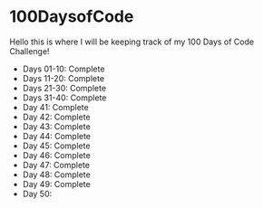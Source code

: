 # 100DaysofCode

Hello this is where I will be keeping track of my 100 Days of Code Challenge!

- Days 01-10: Complete
- Days 11-20: Complete
- Days 21-30: Complete
- Days 31-40: Complete
- Day 41: Complete
- Day 42: Complete
- Day 43: Complete
- Day 44: Complete
- Day 45: Complete
- Day 46: Complete
- Day 47: Complete
- Day 48: Complete
- Day 49: Complete
- Day 50:
